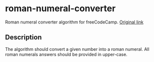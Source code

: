 # roman-numeral-converter

Roman numeral converter algorithm for freeCodeCamp. [Original link](https://learn.freecodecamp.org/javascript-algorithms-and-data-structures/javascript-algorithms-and-data-structures-projects/roman-numeral-converter)

## Description

The algorithm should convert a given number into a roman numeral. All roman numerals answers should be provided in upper-case.
